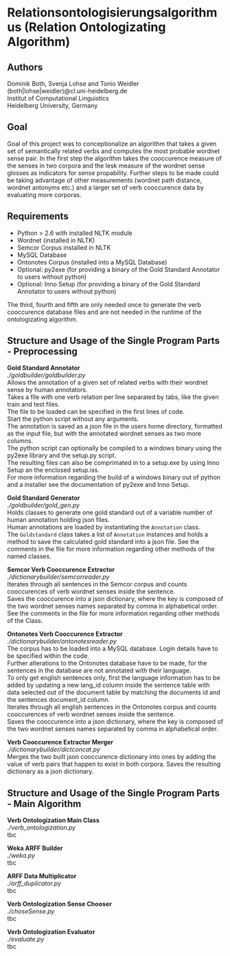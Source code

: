 Relationsontologisierungsalgorithmus (Relation Ontologizating Algorithm)
========================================================================

Authors
-------
Dominik Both, Svenja Lohse and Tonio Weidler  
(both|lohse|weidler)@cl.uni-heidelberg.de  
Institut of Computational Linguistics  
Heidelberg University, Germany  

Goal
----
Goal of this project was to conceptionalize an algorithm that takes a given set of semantically related verbs and computes the most probable wordnet sense pair.
In the first step the algorithm takes the cooccurence measure of the senses in two corpora and the lesk measure of the wordnet sense glosses as indicators for sense propability.
Further steps to be made could be taking advantage of other measurements (wordnet path distance, wordnet antonyms etc.) and a larger set of verb cooccurence data by evaluating more corporas.

Requirements
------------
* Python > 2.6 with installed NLTK module
* Wordnet (installed in NLTK)
* Semcor Corpus installed in NLTK
* MySQL Database
* Ontonotes Corpus (installed into a MySQL Database)
* Optional: py2exe (for providing a binary of the Gold Standard Annotator to users without python)
* Optional: Inno Setup (for providing a binary of the Gold Standard Annotator to users without python)

The third, fourth and fifth are only needed once to generate the verb cooccurence database files and are not needed in the runtime of the ontologizating algorithm.

Structure and Usage of the Single Program Parts - Preprocessing
---------------------------------------------------------------
**Gold Standard Annotator**  
*./goldbuilder/goldbuilder.py*  
Allows the annotation of a given set of related verbs with their wordnet sense by human annotators.  
Takes a file with one verb relation per line separated by tabs, like the given train and test files.  
The file to be loaded can be specified in the first lines of code.  
Start the python script without any arguments.   
The annotation is saved as a json file in the users home directory, formatted as the input file, but with the annotated wordnet senses as two more columns.  
The python script can optionally be compiled to a windows binary using the py2exe library and the setup.py script.   
The resulting files can also be comprimated in to a setup.exe by using Inno Setup an the enclosed setup.iss.  
For more information regarding the build of a windows binary out of python and a installer see the documentation of py2exe and Inno Setup.  

**Gold Standard Generator**  
*./goldbuilder/gold_gen.py*  
Holds classes to generate one gold standard out of a variable number of human annotation holding json files.  
Human annotations are loaded by instantiating the `Annotation` class.  
The `Goldstandard` class takes a list of `Annotation` instances and holds a method to save the calculated  gold standard into a json file.
See the comments in the file for more information regarding other methods of the named classes.

**Semcor Verb Cooccurence Extractor**  
*./dictionarybuilder/semcorreader.py*  
Iterates through all sentences in the Semcor corpus and counts cooccurences of verb wordnet senses inside the sentence.  
Saves the cooccurence into a json dictionary, where the key is composed of the two wordnet senses names separated by comma in alphabetical order.  
See the comments in the file for more information regarding other methods of the Class.

**Ontonotes Verb Cooccurence Extractor**  
*./dictionarybuilder/ontonotesreader.py*  
The corpus has to be loaded into a MySQL database. Login details have to be specified within the code.  
Further alterations to the Ontonotes database have to be made, for the sentences in the database are not annotated with their language.  
To only get english sentences only, first the language information has to be added by updating a new lang_id column inside the sentence table with data selected out of the document table by matching the documents id and the sentences document_id column.  
Iterates through all english sentences in the Ontonotes corpus and counts cooccurences of verb wordnet senses inside the sentence.  
Saves the cooccurence into a json dictionary, where the key is composed of the two wordnet senses names separated by comma in alphabetical order.  

**Verb Cooccurence Extractor Merger**  
*./dictionarybuilder/dictconcat.py*  
Merges the two built json cooccurence dictionary into ones by adding the value of verb pairs that happen to exist in both corpora. Saves the resulting dictionary as a json dictionary.

Structure and Usage of the Single Program Parts - Main Algorithm
----------------------------------------------------------------
**Verb Ontologization Main Class**  
*./verb_ontologization.py*  
tbc

**Weka ARFF Builder**  
*./weka.py*  
tbc

**ARFF Data Multiplicator**  
*./arff_duplicator.py*  
tbc

**Verb Ontologization Sense Chooser**  
*./choseSense.py*  
tbc

**Verb Ontologization Evaluator**  
*./evaluate.py*  
tbc
